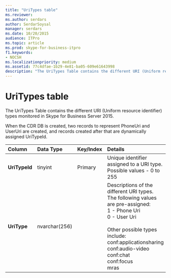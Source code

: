```yaml
---
title: "UriTypes table"
ms.reviewer: 
ms.author: serdars
author: SerdarSoysal
manager: serdars
ms.date: 10/20/2015
audience: ITPro
ms.topic: article
ms.prod: skype-for-business-itpro
f1.keywords:
- NOCSH
ms.localizationpriority: medium
ms.assetid: 77c4dfae-1b29-4e81-ba05-609e61643998
description: "The UriTypes Table contains the different URI (Uniform resource identifier) types monitored in Skype for Business Server 2015."
---
```


# UriTypes table
 
The UriTypes Table contains the different URI (Uniform resource identifier) types monitored in Skype for Business Server 2015.

When the CDR DB is created, two records to represent PhoneUri and UserUri are created, and records created after that are dynamically assigned UriTypeId. 
  
|**Column**|**Data Type**|**Key/Index**|**Details**|
|:-----|:-----|:-----|:-----|
|**UriTypeId** <br/> |tinyint  <br/> |Primary  <br/> |Unique identifier assigned to a URI type.  <br/> Possible values - 0 to 255 |
|**UriType** <br/> |nvarchar(256)  <br/> || Descriptions of the different URI types. The following values are pre-assigned: <br/>  1 - Phone Uri <br/>  0 - User Uri <br/> <br/>  Other possible types include: <br/>conf:applicationsharing <br/> conf:audio-video<br/> conf:chat<br/>    conf:focus<br/>   mras<br/>
